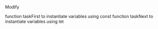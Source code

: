 Modify

function taskFirst to instantiate variables using const
function taskNext to instantiate variables using let
